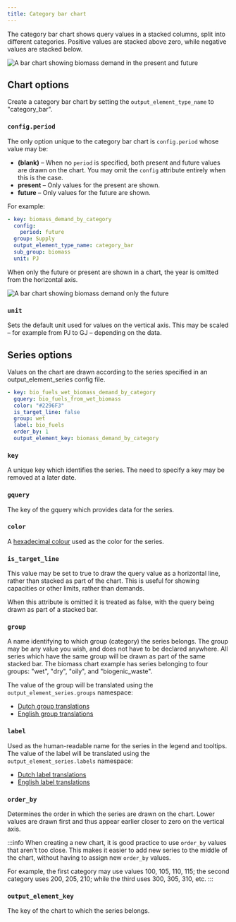 ```yaml
---
title: Category bar chart
---
```


The category bar chart shows query values in a stacked columns, split into different categories. Positive values are stacked above zero, while negative values are stacked below.

![A bar chart showing biomass demand in the present and future](/img/docs/contrib/category-bar-chart.png)

## Chart options

Create a category bar chart by setting the `output_element_type_name` to "category_bar".

### `config.period`

The only option unique to the category bar chart is `config.period` whose value may be:

* **(blank)** – When no `period` is specified, both present and future values are drawn on the chart. You may omit the `config` attribute entirely when this is the case.
* **present** – Only values for the present are shown.
* **future** – Only values for the future are shown.

For example:

```yaml {2-3}
- key: biomass_demand_by_category
  config:
    period: future
  group: Supply
  output_element_type_name: category_bar
  sub_group: biomass
  unit: PJ
```

When only the future or present are shown in a chart, the year is omitted from the horizontal axis.

![A bar chart showing biomass demand only the future](/img/docs/contrib/category-bar-chart-period.png)

### `unit`

Sets the default unit used for values on the vertical axis. This may be scaled – for example from PJ to GJ – depending on the data.

## Series options

Values on the chart are drawn according to the series specified in an output_element_series config file.

```yaml
- key: bio_fuels_wet_biomass_demand_by_category
  gquery: bio_fuels_from_wet_biomass
  color: "#2296F3"
  is_target_line: false
  group: wet
  label: bio_fuels
  order_by: 1
  output_element_key: biomass_demand_by_category
```

### `key`

A unique key which identifies the series. The need to specify a key may be removed at a later date.

### `gquery`

The key of the gquery which provides data for the series.

### `color`

A [hexadecimal colour](https://htmlcolorcodes.com/) used as the color for the series.

### `is_target_line`

This value may be set to true to draw the query value as a horizontal line, rather than stacked as part of the chart. This is useful for showing capacities or other limits, rather than demands.

When this attribute is omitted it is treated as false, with the query being drawn as part of a stacked bar.

### `group`

A name identifying to which group (category) the series belongs. The group may be any value you wish, and does not have to be declared anywhere. All series which have the same group will be drawn as part of the same stacked bar. The biomass chart example has series belonging to four groups: "wet", "dry", "oily", and "biogenic_waste".

The value of the group will be translated using the `output_element_series.groups` namespace:

* [Dutch group translations](https://github.com/quintel/etmodel/blob/master/config/locales/interface/output_element_series/nl_groups.yml)
* [English group translations](https://github.com/quintel/etmodel/blob/master/config/locales/interface/output_element_series/en_groups.yml)

### `label`

Used as the human-readable name for the series in the legend and tooltips. The value of the label will be translated using the `output_element_series.labels` namespace:

* [Dutch label translations](https://github.com/quintel/etmodel/blob/master/config/locales/interface/output_element_series/nl_labels.yml)
* [English label translations](https://github.com/quintel/etmodel/blob/master/config/locales/interface/output_element_series/en_labels.yml)

### `order_by`

Determines the order in which the series are drawn on the chart. Lower values are drawn first and thus appear earlier closer to zero on the vertical axis.

:::info
When creating a new chart, it is good practice to use `order_by` values that aren't too close. This makes it easier to add new series to the middle of the chart, without having to assign new `order_by` values.

For example, the first category may use values 100, 105, 110, 115; the second category uses 200, 205, 210; while the third uses 300, 305, 310, etc.
:::

### `output_element_key`

The key of the chart to which the series belongs.
